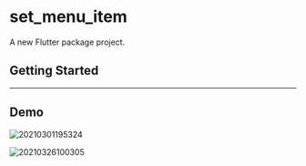 # set_menu_item

A new Flutter package project.

## Getting Started

---

## Demo

![20210301195324](https://gitee.com/leafney/blogimage/raw/master/blog/20210301195324.jpg)



![20210326100305](https://gitee.com/leafney/blogimage/raw/master/blog/20210326100305.png)
